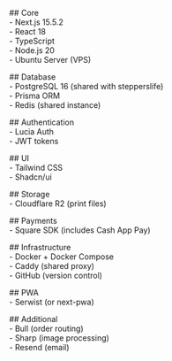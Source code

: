 \#\# Core  
\- Next.js 15.5.2  
\- React 18  
\- TypeScript  
\- Node.js 20  
\- Ubuntu Server (VPS)

\#\# Database  
\- PostgreSQL 16 (shared with stepperslife)  
\- Prisma ORM  
\- Redis (shared instance)

\#\# Authentication  
\- Lucia Auth  
\- JWT tokens

\#\# UI  
\- Tailwind CSS  
\- Shadcn/ui

\#\# Storage  
\- Cloudflare R2 (print files)

\#\# Payments  
\- Square SDK (includes Cash App Pay)

\#\# Infrastructure  
\- Docker \+ Docker Compose  
\- Caddy (shared proxy)  
\- GitHub (version control)

\#\# PWA  
\- Serwist (or next-pwa)

\#\# Additional  
\- Bull (order routing)  
\- Sharp (image processing)  
\- Resend (email)
